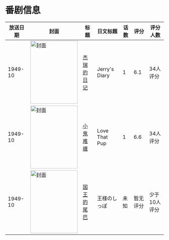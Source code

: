 # 番剧信息

|放送日期|封面|标题|日文标题|话数|评分|评分人数|
|---|---|---|---|---|---|---|
|1949-10|<img src="//lain.bgm.tv/pic/cover/c/b5/7e/275357_3iooq.jpg" alt="封面" style="width:150px;height:200px;object-fit:cover;">|[杰瑞的日记](https://bangumi.tv/subject/275357)|Jerry's Diary|1|6.1|34人评分|
|1949-10|<img src="//lain.bgm.tv/pic/cover/c/e1/a8/275356_S5THc.jpg" alt="封面" style="width:150px;height:200px;object-fit:cover;">|[小鬼难缠](https://bangumi.tv/subject/275356)|Love That Pup|1|6.6|34人评分|
|1949-10|<img src="//lain.bgm.tv/pic/cover/c/8c/26/377943_8CVz4.jpg" alt="封面" style="width:150px;height:200px;object-fit:cover;">|[国王的尾巴](https://bangumi.tv/subject/377943)|王様のしっぽ|未知|暂无评分|少于10人评分|

